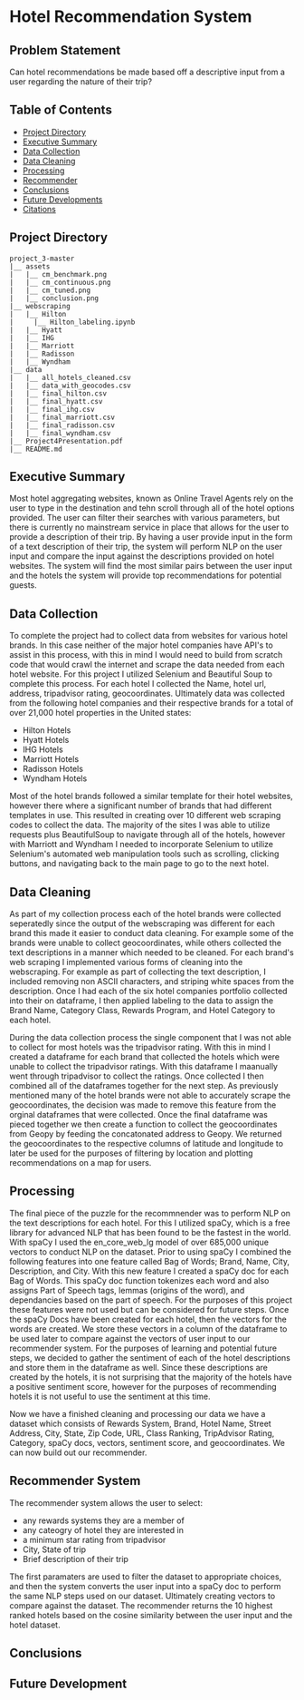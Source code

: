 # Hotel Recommendation System

## Problem Statement

Can hotel recommendations be made based off a descriptive input from a user regarding the nature of their trip?

## Table of Contents

- [Project Directory](#projectdirectory)
- [Executive Summary](#executivesummary)
- [Data Collection](#collection)
- [Data Cleaning](#cleaning)
- [Processing](#processing)
- [Recommender](#recommender)
- [Conclusions](#conclusions)
- [Future Developments](#future)
- [Citations](#cite)


<a name="projectdirectory"></a>
## Project Directory
    
```
project_3-master
|__ assets 
|   |__ cm_benchmark.png
|   |__ cm_continuous.png
|   |__ cm_tuned.png
|   |__ conclusion.png
|__ webscraping       
|   |__ Hilton 
|     |__ Hilton_labeling.ipynb 
|   |__ Hyatt
|   |__ IHG  
|   |__ Marriott
|   |__ Radisson 
|   |__ Wyndham
|__ data  
|   |__ all_hotels_cleaned.csv  
|   |__ data_with_geocodes.csv  
|   |__ final_hilton.csv  
|   |__ final_hyatt.csv  
|   |__ final_ihg.csv
|   |__ final_marriott.csv
|   |__ final_radisson.csv 
|   |__ final_wyndham.csv  
|__ Project4Presentation.pdf
|__ README.md  

```

<a name="executivesummary"></a>
## Executive Summary

Most hotel aggregating websites, known as Online Travel Agents rely on the user to type in the destination and tehn scroll through all of the hotel options provided. The user can filter their searches with various parameters, but there is currently no mainstream service in place that allows for the user to provide a description of their trip. By having a user provide input in the form of a text description of their trip, the system will perform NLP on the user input and compare the input against the descriptions provided on hotel websites. The system will find the most similar pairs between the user input and the hotels the system will provide top recommendations for potential guests.

<a name="collection"></a>
## Data Collection

To complete the project had to collect data from websites for various hotel brands. In this case neither of the major hotel companies have API's to assist in this process, with this in mind I would need to build from scratch code that would crawl the internet and scrape the data needed from each hotel website. For this project I utilized Selenium and Beautiful Soup to complete this process. For each hotel I collected the Name, hotel url, address, tripadvisor rating, geocoordinates. Ultimately data was collected from the following hotel companies and their respective brands for a total of over 21,000 hotel properties in the United states:

- Hilton Hotels
- Hyatt Hotels
- IHG Hotels
- Marriott Hotels
- Radisson Hotels
- Wyndham Hotels

Most of the hotel brands followed a similar template for their hotel websites, however there where a significant number of brands that had different templates in use. This resulted in creating over 10 different web scraping codes to collect the data. The majority of the sites I was able to utilize requests plus BeautifulSoup to navigate through all of the hotels, however with Marriott and Wyndham I needed to incorporate Selenium to utilize Selenium's automated web manipulation tools such as scrolling, clicking buttons, and navigating back to the main page to go to the next hotel. 

<a name="cleaning"></a>
## Data Cleaning

As part of my collection process each of the hotel brands were collected seperatedly since the output of the webscraping was different for each brand this made it easier to conduct data cleaning. For example some of the brands were unable to collect geocoordinates, while others collected the text descriptions in a manner which needed to be cleaned. For each brand's web scraping I implemented various forms of cleaning into the webscraping. For example as part of collecting the text description, I included removing non ASCII characters, and striping white spaces from the description. Once I had each of the six hotel companies portfolio collected into their on dataframe, I then applied labeling to the data to assign the Brand Name, Category Class, Rewards Program, and Hotel Category to each hotel.

During the data collection process the single component that I was not able to collect for most hotels was the tripadvisor rating. With this in mind I created a dataframe for each brand that collected the hotels which were unable to collect the tripadvisor ratings. With this dataframe I maanually went through tripadvisor to collect the ratings. Once collected I then combined all of the dataframes together for the next step. As previously mentioned many of the hotel brands were not able to accurately scrape the geocoordinates, the decision was made to remove this feature from the orginal dataframes that were collected. Once the final dataframe was pieced together we then create a function to collect the geocoordinates from Geopy by feeding the concatonated address to Geopy. We returned the geocoordinates to the respective columns of latitude and longitude to later be used for the purposes of filtering by location and plotting recommendations on a map for users.

<a name="processing"></a>
## Processing

The final piece of the puzzle for the recommnender was to perform NLP on the text descriptions for each hotel. For this I utilized spaCy, which is a free library for advanced NLP that has been found to be the fastest in the world. With spaCy I used the en_core_web_lg model of over 685,000 unique vectors to conduct NLP on the dataset. Prior to using spaCy I combined the following features into one feature called Bag of Words; Brand, Name, City, Description, and City. With this new feature I created a spaCy doc for each Bag of Words. This spaCy doc function tokenizes each word and also assigns Part of Speech tags, lemmas (origins of the word), and dependancies based on the part of speech. For the purposes of this project these features were not used but can be considered for future steps. Once the spaCy Docs have been created for each hotel, then the vectors for the words are created. We store these vectors in a column of the dataframe to be used later to compare against the vectors of user input to our recommender system. For the purposes of learning and potential future steps, we decided to gather the sentiment of each of the hotel descriptions and store them in the dataframe as well. Since these descriptions are created by the hotels, it is not surprising that the majority of the hotels have a positive sentiment score, however for the purposes of recommending hotels it is not useful to use the sentiment at this time.

Now we have a finished cleaning and processing our data we have a dataset which consists of Rewards System, Brand, Hotel Name, Street Address, City, State, Zip Code, URL, Class Ranking, TripAdvisor Rating, Category, spaCy docs, vectors, sentiment score, and geocoordinates. We can now build out our recommender.


<a name="recommender"></a>
## Recommender System

The recommender system allows the user to select:
- any rewards systems they are a member of
- any cateogry of hotel they are interested in
- a minimum star rating from tripadvisor
- City, State of trip
- Brief description of their trip

The first paramaters are used to filter the dataset to appropriate choices, and then the system converts the user input into a spaCy doc to perform the same NLP steps used on our dataset. Ultimately creating vectors to compare against the dataset. The recommender returns the 10 highest ranked hotels based on the cosine similarity between the user input and the hotel dataset.

<a name="conclusions"></a>
## Conclusions

<a name="future"></a>
## Future Development
